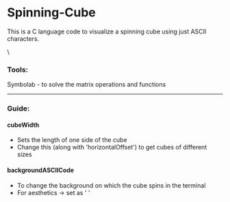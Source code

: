 # Spinning-Cube
This is a C language code to visualize a spinning cube using just ASCII characters. 

\

### Tools: 
Symbolab - to solve the matrix operations and functions 

---

### Guide: 
#### cubeWidth 
  - Sets the length of one side of the cube 
  - Change this (along with 'horizontalOffset') to get cubes of different sizes 

#### backgroundASCIICode 
  - To change the background on which the cube spins in the terminal 
  - For aesthetics -> set as ' ' 
